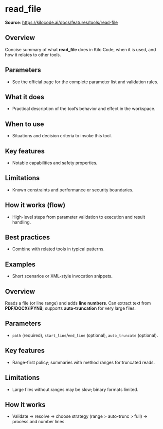 # read_file

**Source**: https://kilocode.ai/docs/features/tools/read-file

## Overview
Concise summary of what **read_file** does in Kilo Code, when it is used, and how it relates to other tools.

## Parameters
- See the official page for the complete parameter list and validation rules.

## What it does
- Practical description of the tool’s behavior and effect in the workspace.

## When to use
- Situations and decision criteria to invoke this tool.

## Key features
- Notable capabilities and safety properties.

## Limitations
- Known constraints and performance or security boundaries.

## How it works (flow)
- High-level steps from parameter validation to execution and result handling.

## Best practices
- Combine with related tools in typical patterns.

## Examples
- Short scenarios or XML-style invocation snippets.

## Overview
Reads a file (or line range) and adds **line numbers**. Can extract text from **PDF/DOCX/IPYNB**; supports **auto-truncation** for very large files.

## Parameters
- `path` (required), `start_line`/`end_line` (optional), `auto_truncate` (optional).

## Key features
- Range-first policy; summaries with method ranges for truncated reads.

## Limitations
- Large files without ranges may be slow; binary formats limited.

## How it works
- Validate → resolve → choose strategy (range > auto-trunc > full) → process and number lines.
